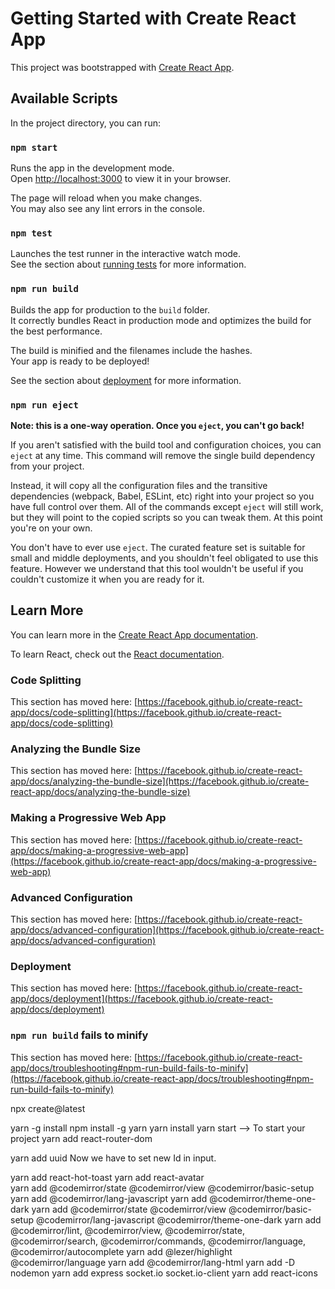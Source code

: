 # Getting Started with Create React App

This project was bootstrapped with [Create React App](https://github.com/facebook/create-react-app).

## Available Scripts

In the project directory, you can run:

### `npm start`

Runs the app in the development mode.\
Open [http://localhost:3000](http://localhost:3000) to view it in your browser.

The page will reload when you make changes.\
You may also see any lint errors in the console.

### `npm test`

Launches the test runner in the interactive watch mode.\
See the section about [running tests](https://facebook.github.io/create-react-app/docs/running-tests) for more information.

### `npm run build`

Builds the app for production to the `build` folder.\
It correctly bundles React in production mode and optimizes the build for the best performance.

The build is minified and the filenames include the hashes.\
Your app is ready to be deployed!

See the section about [deployment](https://facebook.github.io/create-react-app/docs/deployment) for more information.

### `npm run eject`

**Note: this is a one-way operation. Once you `eject`, you can't go back!**

If you aren't satisfied with the build tool and configuration choices, you can `eject` at any time. This command will remove the single build dependency from your project.

Instead, it will copy all the configuration files and the transitive dependencies (webpack, Babel, ESLint, etc) right into your project so you have full control over them. All of the commands except `eject` will still work, but they will point to the copied scripts so you can tweak them. At this point you're on your own.

You don't have to ever use `eject`. The curated feature set is suitable for small and middle deployments, and you shouldn't feel obligated to use this feature. However we understand that this tool wouldn't be useful if you couldn't customize it when you are ready for it.

## Learn More

You can learn more in the [Create React App documentation](https://facebook.github.io/create-react-app/docs/getting-started).

To learn React, check out the [React documentation](https://reactjs.org/).

### Code Splitting

This section has moved here: [https://facebook.github.io/create-react-app/docs/code-splitting](https://facebook.github.io/create-react-app/docs/code-splitting)

### Analyzing the Bundle Size

This section has moved here: [https://facebook.github.io/create-react-app/docs/analyzing-the-bundle-size](https://facebook.github.io/create-react-app/docs/analyzing-the-bundle-size)

### Making a Progressive Web App

This section has moved here: [https://facebook.github.io/create-react-app/docs/making-a-progressive-web-app](https://facebook.github.io/create-react-app/docs/making-a-progressive-web-app)

### Advanced Configuration

This section has moved here: [https://facebook.github.io/create-react-app/docs/advanced-configuration](https://facebook.github.io/create-react-app/docs/advanced-configuration)

### Deployment

This section has moved here: [https://facebook.github.io/create-react-app/docs/deployment](https://facebook.github.io/create-react-app/docs/deployment)

### `npm run build` fails to minify

This section has moved here: [https://facebook.github.io/create-react-app/docs/troubleshooting#npm-run-build-fails-to-minify](https://facebook.github.io/create-react-app/docs/troubleshooting#npm-run-build-fails-to-minify)






npx create@latest

yarn -g install
npm install -g yarn
yarn install
yarn start --> To start your project
yarn add react-router-dom
<!-- Now we will create a unique room id  -->
yarn add uuid
Now we have to set new Id in input. 
<!-- onChange={(e) => setRoomId(e.target.value)}:
The onChange event is triggered whenever the user types into the input field.
e represents the event object.
e.target.value retrieves the current value of the input field.
setRoomId(e.target.value) updates the state variable roomId with the new input value.
value={roomId}:
This binds the input field to the state variable roomId.
It ensures that the input field always displays the latest value of roomId. -->
yarn add react-hot-toast
yarn add react-avatar  
yarn add @codemirror/state @codemirror/view @codemirror/basic-setup
yarn add @codemirror/lang-javascript
yarn add @codemirror/theme-one-dark
yarn add @codemirror/state @codemirror/view @codemirror/basic-setup @codemirror/lang-javascript @codemirror/theme-one-dark
yarn add @codemirror/lint, @codemirror/view, @codemirror/state, @codemirror/search, @codemirror/commands, @codemirror/language, @codemirror/autocomplete
yarn add @lezer/highlight @codemirror/language
yarn add @codemirror/lang-html
yarn add -D nodemon
yarn add express socket.io socket.io-client
yarn add react-icons

<!-- We are adding avatar dependencies to add avatar. -->

<!-- Some Good CSS classes

    .homePageWrapper {
  display: flex;  
  align-items: center;
  justify-content: center;
  color: #fff;
  height: 100vh;
}

.formWrapper {
  background: #434242;
  padding: 20px;
  border-radius: 10px;
  width: 500px;
  max-width: 90%;
}
footer {
  position: fixed;
  bottom: 0;
  color: black;
  font-size: 25px;
}

footer a{
  color:#f6ff00;
  transition: all 0.1s ease-in-out;
}
.inputGroup {
  display: flex;
  flex-direction: column;
}
.mainLabel{
  margin-bottom: 20px;
  margin-top: 0;
}

.homePageLogo{
  height: 80px;
  margin-bottom: 30px;
}
.inputBox {
  padding: 10px;
  border-radius: 5px;
  outline: none;
  border: none;
  margin-bottom: 14px;
  background: #eee;
  font-size: 16px;
  font-weight: bold;
}
.btn{
  border: none;
  padding: 10px;
  border-radius: 5px;
  font-size: 16px;
  cursor: pointer;
  transition: all 0.1s ease-in-out;
}
/* From Uiverse.io by shah1345 */ 
.joinBtn {
  display: inline-block;
  transition: all 0.2s ease-in;
  position: relative;
  overflow: hidden;
  z-index: 1;
  color: #090909;
  font-weight: bold;
  padding: 0.7em 1.7em;
  cursor: pointer;
  font-size: 18px;
  border-radius: 0.5em;
  background: #4aee88;
  border: 1px solid #e8e8e8;
  box-shadow: 6px 6px 12px #c5c5c5, -6px -6px 12px #ffffff;
}

.joinBtn:active {
  color: #666;
  box-shadow: inset 4px 4px 12px #c5c5c5, inset -4px -4px 12px #ffffff;
}

.joinBtn:before {
  content: "";
  position: absolute;
  left: 50%;
  transform: translateX(-50%) scaleY(1) scaleX(1.25);
  top: 100%;
  width: 140%;
  height: 180%;
  background-color: rgba(0, 0, 0, 0.05);
  border-radius: 50%;
  display: block;
  transition: all 0.5s 0.1s cubic-bezier(0.55, 0, 0.1, 1);
  z-index: -1;
}

.joinBtn:after {
  content: "";
  position: absolute;
  left: 55%;
  transform: translateX(-50%) scaleY(1) scaleX(1.45);
  top: 180%;
  width: 160%;
  height: 190%;
  background-color: #bf52c5;
  border-radius: 50%;
  display: block;
  transition: all 0.5s 0.1s cubic-bezier(0.55, 0, 0.1, 1);
  z-index: -1;
}

.joinBtn:hover {
  color: #ffffff;
  border: 1px solid #009087;
}

.joinBtn:hover:before {
  top: -35%;
  background-color: #009087;
  transform: translateX(-50%) scaleY(1.3) scaleX(0.8);
}

.joinBtn:hover:after {
  top: -45%;
  background-color: #009087;
  transform: translateX(-50%) scaleY(1.3) scaleX(0.8);
}

.createInfo {
  margin: 0 auto;
  margin-top: 20px;
}
.createNewBtn {
  color: #4aed88;
  text-decoration: none;
  border-bottom: 1px solid #4aed88;
  transition: all 0.1s ease-in-out;
}
.createNewBtn:hover, footer a:hover {
  color: #368654;
  border-color: #368654;
}

 -->